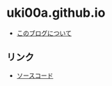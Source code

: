 # uki00a.github.io

- [このブログについて](articles/001-about-this-blog.html)

## リンク

- [ソースコード](https://github.com/uki00a/blog)
